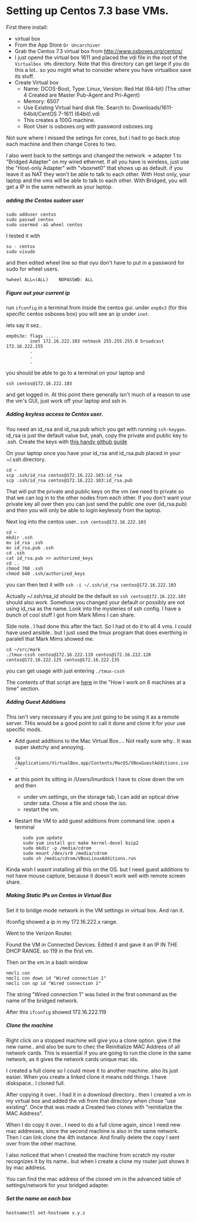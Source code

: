 # Setting up Centos 7.3 base VMs.

First there install: 

 * virtual box
 * From the App Store `Dr Uncarchiver`
 * Grab the Centos 7.3 virtual box from http://www.osboxes.org/centos/
 * I just opend the virtual box 1611 and placed the vdi file in the root of
   the `Virtualbox VMs` directory.  Note that this directory can get
   large if you do this a lot.. so you might what to consider where
   you have virtualbox save its stuff.
 * Create Virtual box
    * Name: DCOS-Boot,  Type: Linux, Version: Red Hat (64-bit)  (The other 4 Created are Master Pub-Agent and Pri-Agent)
    * Memory: 6507
    * Use Existing Virtual hard disk file. Search to:  Downloads/1611-64bit/CentOS 7-1611 (64bit).vdi
    * This creates a 100G machine. 
    * Root User is osboxes.org with password osboxes.org

Not sure where I missed the setings for cores, but i had to go back.stop each machine and then change Cores 
to two.

I also went back to the settings and changed the network -> adapter 1 to "Bridged Adapter"
on my wired ethernet.  If all you have is wireless, just use the
"Host-only Adapter" with "vboxnet0" that shows up as default. if you leave it as NAT
they won't be able to talk to each other.  With Host only, your laptop and the
vms will be able to talk to each other.  With Bridged, you will get a IP
in the same network as your laptop.




    
##### adding the Centos sudoer user

    sudo adduser centos
    sudo passwd centos
    sudo usermod -aG wheel centos
    
I tested it with 
    
    su - centos
    sudo visudo
    
and then edited wheel line so that oyu don't have to put in a password for sudo for wheel users. 

    %wheel ALL=(ALL)    NOPASSWD: ALL

##### Figure out your current ip

run `ifconfig` in a terminal from inside the centos gui.  under `enp0s3`
(for this specific centos osboxes box)  you will see an ip under `inet`.

lets say it sez..

    emp0s3e: flags .....
             inet 172.16.222.103 netmask 255.255.255.0 broadcast 172.16.222.255
             .
             .
             .

you should be able to go to a terminal on your laptop and

    ssh centos@172.16.222.103

and get logged in.  At this point there generally isn't much of a reason to use
the vm's GUI, just work off your laptop and ssh in.

##### Adding keyless access to Centos user. 

You need an id_rsa and id_rsa.pub which you get with running `ssh-keygen`. id_rsa is
just the default value but, yeah, copy the private and public key to .ssh.  Create
the keys with [this handy github guide](https://help.github.com/articles/generating-a-new-ssh-key-and-adding-it-to-the-ssh-agent/)

On your laptop once you have your id_rsa and id_rsa.pub placed in your
~/.ssh directory.

    cd ~
    scp .ssh/id_rsa centos@172.16.222.103:id_rsa
    scp .ssh/id_rsa centos@172.16.222.103:id_rsa.pub

That will put the private and public keys on the vm (we need to private so
that we can log in to the other nodes from each other.  If you don't want
your private key all over then you can just send the public one over (id_rsa.pub)
and then you will only be able to login keylessly from the laptop.

Next log into the centos user.. `ssh centos@172.16.222.103`

    cd ~
    mkdir .ssh
    mv id_rsa .ssh
    mv id_rsa.pub .ssh
    cd .ssh
    cat id_rsa.pub >> authorized_keys
    cd ..
    chmod 700 .ssh
    chmod 640 .ssh/authorized_keys

you can then test it with `ssh -i ~/.ssh/id_rsa centos@172.16.222.103`

Actually ~/.ssh/rsa_id should be the default so `ssh centos@172.16.222.103`
should also work.  Somehow you changed your default or possibly are not using id_rsa
as the name.  Look into the mysteries of ssh config.  I have a bunch of
cool stuff I got from Mark Mims I can share.

Side note.. I had done this after the fact. So I had ot do it to all 4 vms.  I could have used 
ansible.. but I just used the tmux program that does everthing in paralell that Mark Mims showed me.

    cd ~/src/mark
    ./tmux-cssh centos@172.16.222.119 centos@172.16.222.120 centos@172.16.222.125 centos@172.16.222.135
    
you can get usage with just entering `./tmux-cssh`

The contents of that script are [here](notes-on-centos7-nuc.md) in the "How I work on 6 machines at a time"
section. 

##### Adding Guest Additions

This isn't very necessary if you are just going to be using it as a remote server. THis would be a
good point to call it done and clone it for your use specific mods.

 * Add guest additions to the Mac Virtual Box....  Not really sure why.. It was super sketchy and annoying.

       cp /Applications/VirtualBox.app/Contents/MacOS/VBoxGuestAdditions.iso ~

 * at this point its sitting in /Users/lmurdock  I have to close down the vm and then
    * under vm settings, on the storage tab,  I can add an optical drive under sata.
      Chose a file and chose the iso.
    * restart the vm.  
 * Restart the VM to add guest additions from command line. open a terminal
       
          sudo yum update
          sudo yum install gcc make kernel-devel bzip2
          sudo mkdir -p /media/cdrom
          sudo mount /dev/sr0 /media/cdrom
          sudo sh /media/cdrom/VBoxLinuxAdditions.run

Kinda wish I wasnt installing all this on the OS.  but I need guest additions to not have mouse capture, 
because it doesn't work well with remote screen share.


##### Making Static IPs on Centos in Virtual Box

Set it to bridge mode network in the VM settings in virtual box. And ran it. 

ifconfig showed a ip in my 172.16.222.x range.

Went to the Verizon Router.  

Found the VM in Connected Devices.  Edited it and gave it an IP IN THE DHCP RANGE.  so 119 in the first vm.  

Then on the vm in a bash window

    nmcli con
    nmcli con down id "Wired connection 1" 
    nmcli con up id "Wired connection 1"
    
The string "Wired connection 1" was listed in the first command as the name of the bridged network. 

After this `ifconfig` showed 172.16.222.119 


    
##### Clone the machine

Right click on a stopped machine will give you a clone option. give it the new name.. and also be sure 
to chec the Reinitialize MAC Address of all network cards.  This is essential if you are going to run 
the clone in the same network, as it gives the network cards unique mac ids.

I created a full clone so I could move it to another machine. also its just easier. When you create a linked 
clone it means odd things.  I have diskspace.. I cloned full.

After copying it over.. I had it in a download directory.. then I created a vm in my virtual box and added the 
vdi from that directory when chose "use existing".  Once that was made a Created two clones with "reinitialize
the MAC Address".

When I do copy it over.. I need to do a full clone again, since I need new mac addresses, since the second 
machine is also in the same network.  Then I can link clone the 4th instance. And finally delete the copy 
I sent over from the other machine. 

I also noticed that when I created the machine from scratch my router recognizes it by its name.. but when I 
create a clone my router just shows it by mac address. 

You can find the mac address of the cloned vm in the advanced table of settings/network for your 
bridged adapter. 


#####  Set the name on each box

    hostnamectl set-hostname x.y.z
    
